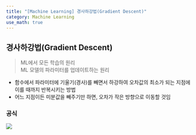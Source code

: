 ```yaml
---
title: "[Machine Learning] 경사하강법(Gradient Descent)"
category: Machine Learning
use_math: true
---
```


## 경사하강법(Gradient Descent)
> ML에서 모든 학습의 원리<br>
> ML 모델의 파라미터를 업데이트하는 원리

- 함수에서 파라미터에 기울기(경사)를 빼면서 하강하여 오차값의 최소가 되는 지점에 이를 때까지 반복시키는 방법
- 어느 지점이든 미분값을 빼주기만 하면, 오차가 작은 방향으로 이동할 것임

### 공식
![](/assets/images/posts/ml/gradient_descent.png)